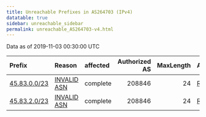 ```yaml
---
title: Unreachable Prefixes in AS264703 (IPv4)
datatable: true
sidebar: unreachable_sidebar
permalink: unreachable_AS264703-v4.html
---
```


Data as of 2019-11-03 00:30:00 UTC


<div class="datatable-begin"></div>

| Prefix                                             | Reason                                                                                               | affected   |   Authorized AS |   MaxLength | Anchor                                         |   unreachable /24s |
|:---------------------------------------------------|:-----------------------------------------------------------------------------------------------------|:-----------|----------------:|------------:|:-----------------------------------------------|-------------------:|
| [45.83.0.0/23](https://stat.ripe.net/45.83.0.0/23) | [INVALID ASN](https://rpki-validator.ripe.net/announcement-preview?asn=AS264703&prefix=45.83.0.0/23) | complete   |          208846 |          24 | [RIPE](unreachable_RIPE_NCC_RPKI_Root-v4.html) |                  2 |
| [45.83.2.0/23](https://stat.ripe.net/45.83.2.0/23) | [INVALID ASN](https://rpki-validator.ripe.net/announcement-preview?asn=AS264703&prefix=45.83.2.0/23) | complete   |          208846 |          24 | [RIPE](unreachable_RIPE_NCC_RPKI_Root-v4.html) |                  2 |

<div class="datatable-end"></div>